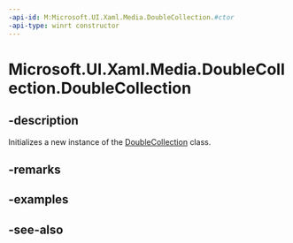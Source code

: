 ```yaml
---
-api-id: M:Microsoft.UI.Xaml.Media.DoubleCollection.#ctor
-api-type: winrt constructor
---
```


<!-- Method syntax
public DoubleCollection()
-->

# Microsoft.UI.Xaml.Media.DoubleCollection.DoubleCollection

## -description
Initializes a new instance of the [DoubleCollection](doublecollection.md) class.

## -remarks

## -examples

## -see-also
